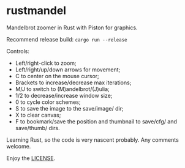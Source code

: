 # rustmandel

Mandelbrot zoomer in Rust with Piston for graphics.

Recommend release build: `cargo run --release`

Controls:

* Left/right-click to zoom;
* Left/right/up/down arrows for movement;
* C to center on the mouse cursor;
* Brackets to increase/decrease max iterations;
* M/J to switch to (M)andelbrot/(J)ulia;
* 1/2 to decrease/increase window size;
* 0 to cycle color schemes;
* S to save the image to the save/image/ dir;
* X to clear canvas;
* F to bookmark/save the position and thumbnail to save/cfg/ and save/thumb/ dirs.

Learning Rust, so the code is very nascent probably.
Any comments welcome.

Enjoy the [LICENSE](./LICENSE).
